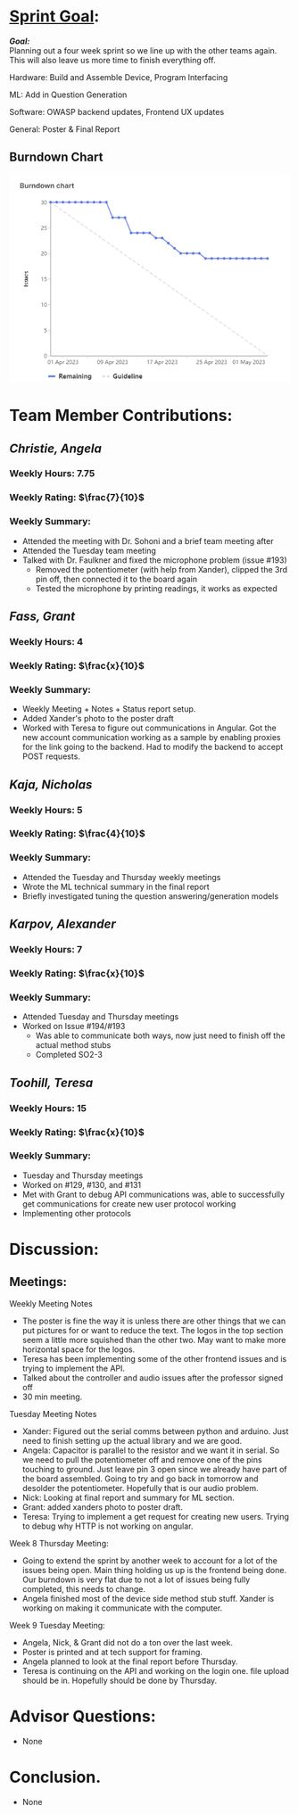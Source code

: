 # [Sprint Goal](https://gitlab.com/msoe.edu/sdl/y23-senior-design/24-transcription-study-assistant/-/milestones/8#tab-issues): 
***Goal:***   
Planning out a four week sprint so we line up with the other teams again. This will also leave us more time to finish everything off.

Hardware: Build and Assemble Device, Program Interfacing

ML: Add in Question Generation

Software: OWASP backend updates, Frontend UX updates

General: Poster & Final Report


## Burndown Chart
![image](uploads/5a80a9b2902424221bd25ec90e8bdd4e/image.png)

# Team Member Contributions:
## *Christie, Angela*
### Weekly Hours: 7.75
### Weekly Rating: $`\frac{7}{10}`$
### Weekly Summary: 
- Attended the meeting with Dr. Sohoni and a brief team meeting after
- Attended the Tuesday team meeting
- Talked with Dr. Faulkner and fixed the microphone problem (issue #193)
  - Removed the potentiometer (with help from Xander), clipped the 3rd pin off, then connected it to the board again
  - Tested the microphone by printing readings, it works as expected


## *Fass, Grant*
### Weekly Hours: 4
### Weekly Rating: $`\frac{x}{10}`$ 
### Weekly Summary:
- Weekly Meeting + Notes + Status report setup.
- Added Xander's photo to the poster draft
- Worked with Teresa to figure out communications in Angular. Got the new account communication working as a sample by enabling proxies for the link going to the backend. Had to modify the backend to accept POST requests.

## *Kaja, Nicholas*
### Weekly Hours: 5
### Weekly Rating: $`\frac{4}{10}`$
### Weekly Summary: 
- Attended the Tuesday and Thursday weekly meetings
- Wrote the ML technical summary in the final report
- Briefly investigated tuning the question answering/generation models
 
## *Karpov, Alexander*
### Weekly Hours: 7
### Weekly Rating: $`\frac{x}{10}`$
### Weekly Summary:
- Attended Tuesday and Thursday meetings
- Worked on Issue #194/#193
  - Was able to communicate both ways, now just need to finish off the actual method stubs
  - Completed SO2-3

## *Toohill, Teresa*
### Weekly Hours:  15
### Weekly Rating: $`\frac{x}{10}`$
### Weekly Summary:
- Tuesday and Thursday meetings
- Worked on #129, #130, and #131 
- Met with Grant to debug API communications was, able to successfully get communications for create new user protocol working
- Implementing other protocols


# Discussion:
## Meetings:
Weekly Meeting Notes
- The poster is fine the way it is unless there are other things that we can put pictures for or want to reduce the text. The logos in the top section seem a little more squished than the other two. May want to make more horizontal space for the logos.
- Teresa has been implementing some of the other frontend issues and is trying to implement the API. 
- Talked about the controller and audio issues after the professor signed off
- 30 min meeting.

Tuesday Meeting Notes
- Xander: Figured out the serial comms between python and arduino. Just need to finish setting up the actual library and we are good.
- Angela: Capacitor is parallel to the resistor and we want it in serial. So we need to pull the potentiometer off and remove one of the pins touching to ground. Just leave pin 3 open since we already have part of the board assembled. Going to try and go back in tomorrow and desolder the potentiometer. Hopefully that is our audio problem.
- Nick: Looking at final report and summary for ML section.
- Grant: added xanders photo to poster draft.
- Teresa: Trying to implement a get request for creating new users. Trying to debug why HTTP is not working on angular.

Week 8 Thursday Meeting:
- Going to extend the sprint by another week to account for a lot of the issues being open. Main thing holding us up is the frontend being done. Our burndown is very flat due to not a lot of issues being fully completed, this needs to change.
- Angela finished most of the device side method stub stuff. Xander is working on making it communicate with the computer.

Week 9 Tuesday Meeting:
- Angela, Nick, & Grant did not do a ton over the last week.
- Poster is printed and at tech support for framing.
- Angela planned to look at the final report before Thursday.
- Teresa is continuing on the API and working on the login one. file upload should be in. Hopefully should be done by Thursday.

# Advisor Questions:
- None

# Conclusion.
- None